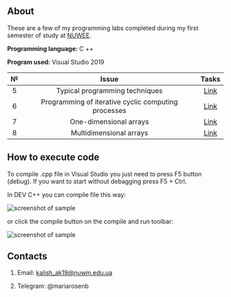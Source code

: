 ## About

These are a few of my programming labs completed during my first semester of study at [NUWEE](http://en.nuwm.edu.ua/ "Web page of my university").

**Programming language:** C ++

**Program used:** Visual Studio 2019

 №  |  Issue  |  Tasks
 :-:|:------: | :-----:
 5 | Typical programming techniques| [Link](https://drive.google.com/file/d/1sS0E6CaKf9HpZ1CkoYKKVvU37wDGI-LB/view?usp=sharing)
 6 | Programming of iterative cyclic computing processes | [Link](https://drive.google.com/file/d/17xD6m1ny9KTLEZFOoC56RHBuQVd7w3M4/view?usp=sharing)
 7 | One-dimensional arrays | [Link](https://drive.google.com/file/d/1Q0E-_gT-B-83XFUZV3LFJs-lvqfgPhQF/view?usp=sharing)
 8 | Multidimensional arrays | [Link](https://drive.google.com/file/d/1XMXs1ZyTJRLuT_PW8BumjGxn81wc7kTv/view?usp=sharing)
 
 
 ## How to execute code
 
 To compile .cpp file in Visual Studio you just need to press F5 button (debug). If you want to start without debagging press F5 + Ctrl.
 
 In DEV C++ you can compile file this way: 


 ![screenshot of sample](https://userweb.cs.txstate.edu/~br02/cs1428/SupportFiles/Programming/DevC++/Images/devrun_files/CompileMenuOption.gif) 
 
 or click the compile button on the compile and run toolbar:
 
 ![screenshot of sample](https://userweb.cs.txstate.edu/~br02/cs1428/SupportFiles/Programming/DevC++/Images/devrun_files/CompileAndRunToolbar3.png) 
 
 
 ## Contacts
 
 1. Email: <kalish_ak19@nuwm.edu.ua>
 
 2. Telegram: @mariarosenb
